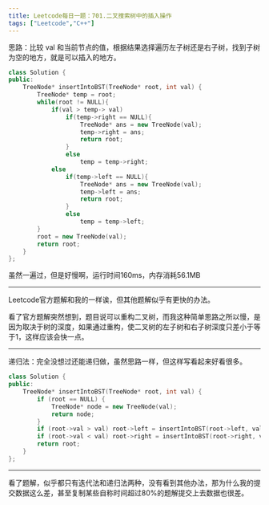 ```yaml
---
title: Leetcode每日一题：701.二叉搜索树中的插入操作
tags: ["Leetcode","C++"]
---
```


思路：比较 val 和当前节点的值，根据结果选择遍历左子树还是右子树，找到子树为空的地方，就是可以插入的地方。

~~~C++
class Solution {
public:
    TreeNode* insertIntoBST(TreeNode* root, int val) {
        TreeNode* temp = root;
        while(root != NULL){
            if(val > temp-> val)
                if(temp->right == NULL){
                    TreeNode* ans = new TreeNode(val);
                    temp->right = ans;
                    return root;
                }
                else
                    temp = temp->right;
            else
                if(temp->left == NULL){
                    TreeNode* ans = new TreeNode(val);
                    temp->left = ans;
                    return root;
                }
                else
                    temp = temp->left;
        }
        root = new TreeNode(val);
        return root;
    }
};
~~~

虽然一遍过，但是好慢啊，运行时间160ms，内存消耗56.1MB

***

Leetcode官方题解和我的一样诶，但其他题解似乎有更快的办法。

看了官方题解突然想到，题目说可以重构二叉树，而我这种简单思路之所以慢，是因为取决于树的深度，如果通过重构，使二叉树的左子树和右子树深度只差小于等于1，这样应该会快一点。

***

递归法：完全没想过还能递归做，虽然思路一样，但这样写看起来好看很多。

~~~C++
class Solution {
public:
    TreeNode* insertIntoBST(TreeNode* root, int val) {
        if (root == NULL) {
            TreeNode* node = new TreeNode(val);
            return node;
        }
        if (root->val > val) root->left = insertIntoBST(root->left, val);
        if (root->val < val) root->right = insertIntoBST(root->right, val);
        return root;
    }
};
~~~

***

看了题解，似乎都只有迭代法和递归法两种，没有看到其他办法，那为什么我的提交数据这么差，甚至复制某些自称时间超过80%的题解提交上去数据也很差。